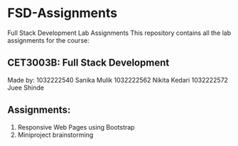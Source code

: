 # FSD-Assignments
Full Stack Development Lab Assignments
This repository contains all the lab assignments for the course:
## CET3003B: Full Stack Development
Made by:
1032222540 Sanika Mulik
1032222562 Nikita Kedari
1032222572 Juee Shinde

## Assignments:
1. Responsive Web Pages using Bootstrap
2. Miniproject brainstorming
